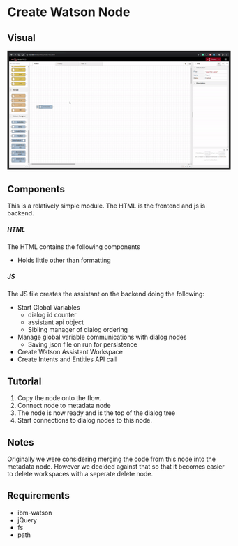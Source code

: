 # Create Watson Node 

## Visual 

<p align="center">
            <img width="100%" height="70%" src="create.gif"  border="4" >
</p>

## Components
This is a relatively simple module. The HTML is the frontend and js is backend. 

##### HTML 
The HTML contains the following components

* Holds little other than formatting

##### JS 

The JS file creates the assistant on the backend doing the following: 
* Start Global Variables 
    * dialog id counter
    * assistant api object
    * Sibling manager of dialog ordering
* Manage global variable communications with dialog nodes 
    * Saving json file on run for persistence
* Create Watson Assistant Workspace 
* Create Intents and Entities API call


## Tutorial

1) Copy the node onto the flow.
2) Connect node to metadata node 
3) The node is now ready and is the top of the dialog tree
4) Start connections to dialog nodes to this node. 

## Notes
Originally we were considering merging the code from this node into the metadata node. However we 
decided against that so that it becomes easier to delete workspaces with a seperate delete node.
## Requirements
* ibm-watson
* jQuery
* fs
* path